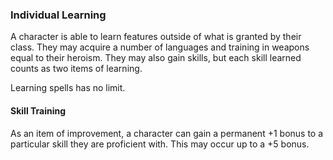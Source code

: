 ### Individual Learning
A character is able to learn features outside of what is granted by their class. They may acquire a number of languages and training in weapons equal to their heroism. They may also gain skills, but each skill learned counts as two items of learning.

Learning spells has no limit.

#### Skill Training
As an item of improvement, a character can gain a permanent +1 bonus to a particular skill they are proficient with. This may occur up to a +5 bonus.

